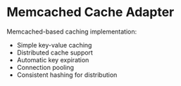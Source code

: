 # Memcached Cache Adapter

Memcached-based caching implementation:
- Simple key-value caching
- Distributed cache support
- Automatic key expiration
- Connection pooling
- Consistent hashing for distribution